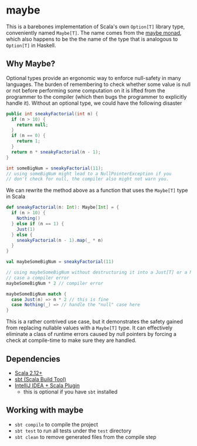 # maybe

This is a barebones implementation of Scala's own `Option[T]` library type, conveniently named `Maybe[T]`. The name comes from the [maybe monad](https://en.wikibooks.org/wiki/Haskell/Understanding_monads/Maybe), which also happens to be the the name of the type that is analogous to `Option[T]` in Haskell.

## Why Maybe?

Optional types provide an ergonomic way to enforce null-safety in many languages. The burden of remembering to check whether some value is null or not before performing some computation on it is lifted from the programmer to the compiler (which then bugs the programmer to explicitly handle it). Without an optional type, we could have the following disaster 

```Java
public int sneakyFactorial(int n) {
  if (n > 10) {
    return null;
  }
  if (n == 0) {
    return 1;
  }
  return n * sneakyFactorial(n - 1);
}

int someBigNum = sneakyFactorial(11);
// using someBigNum might lead to a NullPointerException if you
// don't check for null, the compiler also might not warn you.
```

We can rewrite the method above as a function that uses the `Maybe[T]` type in Scala
```Scala
def sneakyFactorial(n: Int): Maybe[Int] = {
  if (n > 10) {
    Nothing()
  } else if (n == 1) {
    Just(1)
  } else {
    sneakyFactorial(n - 1).map(_ * n)
  }
}

val maybeSomeBigNum = sneakyFactorial(11)

// using maybeSomeBigNum without destructuring it into a Just[T] or a Nothing[T] will
// case a compiler error
maybeSomeBigNum * 2 // compiler error

maybeSomeBigNum match {
  case Just(n) => n * 2 // this is fine
  case Nothing(_) => // handle the "null" case here
}
```

This is a rather contrived use case, but it demonstrates the safety gained from replacing nullable values with a
`Maybe[T]` type. It can effectively eliminate a class of runtime errors caused by null pointers by forcing a check
at compile-time to make sure they are handled.

## Dependencies
* [Scala 2.12+](https://www.scala-lang.org/download/)
* [sbt (Scala Build Tool)](https://www.scala-sbt.org/)
* [IntelliJ IDEA + Scala Plugin](https://docs.scala-lang.org/getting-started/intellij-track/getting-started-with-scala-in-intellij.html)
  * this is optional if you have `sbt` installed

## Working with maybe
* `sbt compile` to compile the project
* `sbt test` to run all tests under the `test` directory
* `sbt clean` to remove generated files from the compile step

